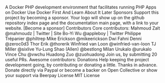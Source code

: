 A Docker PHP development environment that facilitates running PHP Apps on Docker Use Docker First And Learn About It Later Sponsors Support this project by becoming a sponsor. Your logo will show up on the github repository index page and the documentation main page, with a link to your website. [Become a sponsor] Contributors Core contributors: Mahmoud Zalt @mahmoudz | Twitter | Site Bo-Yi Wu @appleboy | Twitter Philippe Trépanier @philtrep Mike Erickson @mikeerickson Dwi Fahni Denni @zeroc0d3 Thor Erik @thorerik Winfried van Loon @winfried-van-loon TJ Miller @sixlive Yu-Lung Shao (Allen) @bestlong Milan Urukalo @urukalo Vince Chu @vwchu Huadong Zuo @zuohuadong Join us, by submitting 20 useful PRs. Awesome contributors: Donations Help keeping the project development going, by contributing or donating a little. Thanks in advance. Donate directly via Paypal or become a backer on Open Collective or show your support via Beerpay License MIT License
